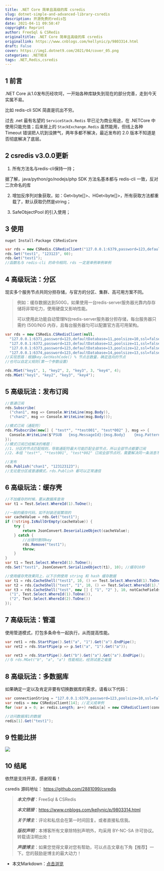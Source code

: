 ```yaml
---
title: .NET Core 简单且高级的库 csredis
slug: dotnet-simple-and-advanced-library-csredis
description: 开源免费的redis包
date: 2021-04-11 09:50:47
copyright: Reprint
author: FreeSql & CSRedis
originaltitle: .NET Core 简单且高级的库 csredis
originallink: https://www.cnblogs.com/kellynic/p/9803314.html
draft: False
cover: https://img1.dotnet9.com/2021/04/cover_05.png
categories: .NET相关
tags: .NET,Redis,csredis
---
```


## 1 前言

.NET Core 从1.0发布历经坎坷，一开始各种库缺失到现在的部分完善，走到今天实属不易。

比如 redis-cli SDK 简直是坑出不穷。

过去 .net 最有名望的 `ServiceStack.Redis` 早已沦为商业用途，在 .NETCore 中使用只能充值；后来居上的 `StackExchange.Redis` 虽然能用，但线上各种 Timeout 错误把人坑到没脾气，两年多都不解决，最近发布的 2.0 版本不知道是否彻底解决了底层。

## 2 csredis v3.0.0更新

1. 所有方法名与redis-cli保持一持；

据了解，java/python/go/nodejs/php SDK 方法名基本都与 redis-cli 一致，反对二次命名的库

2. 增加反序列对象获取，如：Get<byte[]>、HGet<byte[]>，所有获取方法都重载了，默认获取仍然是string；

3. SafeObjectPool 的引入使用；

## 3 使用

```shell
nuget Install-Package CSRedisCore
```

```C#
var rds = new CSRedis.CSRedisClient("127.0.0.1:6379,password=123,defaultDatabase=13,poolsize=50,ssl=false,writeBuffer=10240,prefix=key前辍");
rds.Set("test1", "123123", 60);
rds.Get("test1");
//函数名与 redis-cli 的命令相同，rds 一定是单例单例单例
```

## 4 高级玩法：分区

现实多个服务节点共同分担存储，与官方的分区、集群、高可用方案不同。

>例如：缓存数据达到500G，如果使用一台redis-server服务器光靠内存存储将非常吃力，使用硬盘又影响性能。
>
>可以使用此功能自动管理N台redis-server服务器分担存储，每台服务器只需约 (500/N)G 内存，且每台服务器匀可以配置官方高可用架构。

```C#
var rds = new CSRedis.CSRedisClient(null,
  "127.0.0.1:6371,password=123,defaultDatabase=11,poolsize=10,ssl=false,writeBuffer=10240,prefix=key前辍", 
  "127.0.0.1:6372,password=123,defaultDatabase=12,poolsize=11,ssl=false,writeBuffer=10240,prefix=key前辍",
  "127.0.0.1:6373,password=123,defaultDatabase=13,poolsize=12,ssl=false,writeBuffer=10240,prefix=key前辍",
  "127.0.0.1:6374,password=123,defaultDatabase=14,poolsize=13,ssl=false,writeBuffer=10240,prefix=key前辍");
//实现思路：根据key.GetHashCode() % 节点总数量，确定连向的节点
//也可以自定义规则(第一个参数设置)

rds.MSet("key1", 1, "key2", 2, "key3", 3, "key4", 4);
rds.MGet("key1", "key2", "key3", "key4");
```

## 5 高级玩法：发布订阅

```C#
//普通订阅
rds.Subscribe(
  ("chan1", msg => Console.WriteLine(msg.Body)),
  ("chan2", msg => Console.WriteLine(msg.Body)));

//模式订阅（通配符）
rds.PSubscribe(new[] { "test*", "*test001", "test*002" }, msg => {
  Console.WriteLine($"PSUB   {msg.MessageId}:{msg.Body}    {msg.Pattern}: chan:{msg.Channel}");
});
//模式订阅已经解决的难题：
//1、分区的节点匹配规则，导致通配符最大可能匹配全部节点，所以全部节点都要订阅
//2、本组 "test*", "*test001", "test*002" 订阅全部节点时，需要解决同一条消息不可执行多次

//发布
rds.Publish("chan1", "123123123");
//无论是分区或普通模式，rds.Publish 都可以正常通信
```

## 6 高级玩法：缓存壳

```C#
//不加缓存的时候，要从数据库查询
var t1 = Test.Select.WhereId(1).ToOne();

//一般的缓存代码，如不封装还挺繁琐的
var cacheValue = rds.Get("test1");
if (!string.IsNullOrEmpty(cacheValue)) {
	try {
		return JsonConvert.DeserializeObject(cacheValue);
	} catch {
		//出错时删除key
		rds.Remove("test1");
		throw;
	}
}
var t1 = Test.Select.WhereId(1).ToOne();
rds.Set("test1", JsonConvert.SerializeObject(t1), 10); //缓存10秒

//使用缓存壳效果同上，以下示例使用 string 和 hash 缓存数据
var t1 = rds.CacheShell("test1", 10, () => Test.Select.WhereId(1).ToOne());
var t2 = rds.CacheShell("test", "1", 10, () => Test.Select.WhereId(1).ToOne());
var t3 = rds.CacheShell("test", new [] { "1", "2" }, 10, notCacheFields => new [] {
  ("1", Test.Select.WhereId(1).ToOne()),
  ("2", Test.Select.WhereId(2).ToOne())
});
```

## 7 高级玩法：管道

使用管道模式，打包多条命令一起执行，从而提高性能。

```C#
var ret1 = rds.StartPipe().Set("a", "1").Get("a").EndPipe();
var ret2 = rds.StartPipe(p => p.Set("a", "1").Get("a"));

var ret3 = rds.StartPipe().Get("b").Get("a").Get("a").EndPipe();
//与 rds.MGet("b", "a", "a") 性能相比，经测试差之毫厘
```

## 8 高级玩法：多数据库

如果确定一定以及肯定非要有切换数据库的需求，请看以下代码：

```C#
var connectionString = "127.0.0.1:6379,password=123,poolsize=10,ssl=false,writeBuffer=10240,prefix=key前辍";
var redis = new CSRedisClient[14]; //定义成单例
for (var a = 0; a< redis.Length; a++) redis[a] = new CSRedisClient(connectionString + "; defualtDatabase=" + a);

//访问数据库1的数据
redis[1].Get("test1");
```

## 9 性能比拼

![](https://img1.dotnet9.com/2021/04/0501.png)

## 10 结尾

依然是支持开源，感谢观看！

csredis 源码地址： https://github.com/2881099/csredis

>***本文作者***：FreeSql & CSRedis
>
>***本文链接***：https://www.cnblogs.com/kellynic/p/9803314.html
>
>***关于博主***：评论和私信会在第一时间回复。或者直接私信我。
>
>***版权声明***：本博客所有文章除特别声明外，均采用 BY-NC-SA 许可协议。转载请注明出处！
>
>***声援博主***：如果您觉得文章对您有帮助，可以点击文章右下角【推荐】一下。您的鼓励是博主的最大动力！

- 本文Markdown：[点击浏览](https://github.com/dotnet9/Assets.Dotnet9/blob/main/2021/04/2021-04-11_01.md)